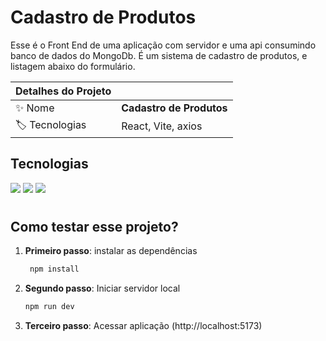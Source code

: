 # Cadastro de Produtos

Esse é o Front End de uma aplicação com servidor e uma api consumindo banco de dados do MongoDb. É um sistema de cadastro de produtos, e listagem abaixo do formulário. 

| Detalhes do Projeto |     |
| -------------  | --- |
| :sparkles: Nome        | **Cadastro de Produtos**
| :label: Tecnologias | React, Vite, axios

## Tecnologias

![](https://img.shields.io/badge/React-0075A2?style=for-the-badge&logo=react&logoColor=white)
![](https://img.shields.io/badge/Vite-1C5253?style=for-the-badge&logo=vite&logoColor=white)
![](https://img.shields.io/badge/Axios-43853D?style=for-the-badge&logo=axios&logoColor=white)

#

## Como testar esse projeto?

1. **Primeiro passo**: instalar as dependências

    ~~~sh
     npm install
    ~~~

2. **Segundo passo**: Iniciar servidor local

    ~~~sh
    npm run dev
    ~~~

3. **Terceiro passo**: Acessar aplicação
  (http://localhost:5173)
